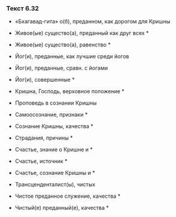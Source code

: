 ### Текст 6.32

- «Бхагавад-гита» о(б), преданном, как дорогом для Кришны

- Живое(ые) существо(а), преданный как друг всех *

- Живое(ые) существо(а), равенство *

- Йог(и), преданные, как лучшие среди йогов

- Йог(и), преданные, сравн. с йогами

- Йог(и), совершенные *

- Кришна, Господь, верховное положение *

- Проповедь в сознании Кришны

- Самоосознание, признаки *

- Сознание Кришны, качества *

- Страдания, причины *

- Счастье, знание о Кришне и *

- Счастье, источник *

- Счастье, сознание Кришны и *

- Трансценденталист(ы), чистых

- Чистое преданное служение, качества *

- Чистый(е) преданный(е), качества *
	

